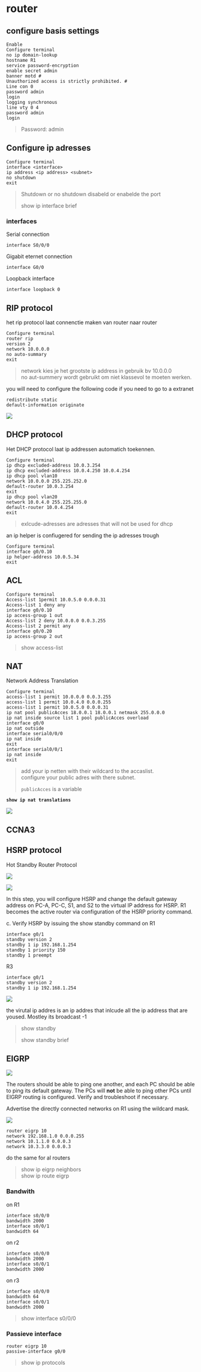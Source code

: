 # router

## configure basis settings

```text
Enable
Configure terminal
no ip domain-lookup
hostname R1
service password-encryption
enable secret admin
banner motd #
Unauthorized access is strictly prohibited. #
Line con 0
password admin
login
logging synchronous
line vty 0 4
password admin
login
```

> Password: admin

## Configure ip adresses

```text
Configure terminal
interface <interface>
ip address <ip address> <subnet>
no shutdown
exit
```

> Shutdown or no shutdown disabeld or enabelde the port
>
> show ip interface brief

### interfaces

Serial connection 

```text
interface S0/0/0
```

Gigabit eternet connection

```text
interface G0/0
```

Loopback interface

```text
interface loopback 0
```

## RIP protocol

het rip protocol laat connenctie maken van router naar router

```text
Configure terminal
router rip
version 2
network 10.0.0.0
no auto-summary
exit
```

> network kies je het grootste ip address in gebruik bv 10.0.0.0  
> no aut-summery wordt gebruikt om niet klassevol te moeten werken.

you will need to configure the following code if you need to go to a extranet

```text
redistribute static 
default-information originate
```

![](.gitbook/assets/screen-shot-2018-05-21-at-18.18.58.png)

## DHCP protocol

Het DHCP protocol laat ip addressen automatich toekennen.

```text
Configure terminal
ip dhcp excluded-address 10.0.3.254
ip dhcp excluded-address 10.0.4.250 10.0.4.254
ip dhcp pool vlan10
network 10.0.0.0 255.225.252.0
default-router 10.0.3.254
exit
ip dhcp pool vlan20
network 10.0.4.0 255.225.255.0
default-router 10.0.4.254
exit
```

> exlcude-adresses are adresses that will not be used for dhcp

an ip helper is confiugered for  sending the ip adresses trough

```text
Configure terminal
interface g0/0.10
ip helper-address 10.0.5.34
exit
```

## ACL

```text
Configure terminal
Access-list 1permit 10.0.5.0 0.0.0.31
Access-list 1 deny any
interface g0/0.10
ip access-group 1 out
Access-list 2 deny 10.0.0.0 0.0.3.255   
Access-list 2 permit any
interface g0/0.20
ip access-group 2 out
```

> show access-list

## NAT

Network Address Translation

```text
Configure terminal
access-list 1 permit 10.0.0.0 0.0.3.255
access-list 1 permit 10.0.4.0 0.0.0.255
access-list 1 permit 10.0.5.0 0.0.0.31
ip nat pool publicAcces 18.0.0.1 18.0.0.1 netmask 255.0.0.0
ip nat inside source list 1 pool publicAcces overload
interface g0/0
ip nat outside
interface serial0/0/0
ip nat inside
exit
interface serial0/0/1
ip nat inside 
exit
```

> add your ip netten with their wildcard to the accaslist.  
> configure your public adres with there subnet.
>
> `publicAcces` is a variable

**`show ip nat translations`**

![](.gitbook/assets/screen-shot-2018-05-21-at-18.18.58%20%281%29.png)

## CCNA3

## HSRP protocol

Hot Standby Router Protocol

![](.gitbook/assets/screen-shot-2018-05-23-at-20.30.55.png)

![](.gitbook/assets/screen-shot-2018-05-23-at-20.37.33.png)

In this step, you will configure HSRP and change the default gateway address on PC-A, PC-C, S1, and S2 to the virtual IP address for HSRP. R1 becomes the active router via configuration of the HSRP priority command.

c. Verify HSRP by issuing the show standby command on R1

```text
interface g0/1
standby version 2
standby 1 ip 192.168.1.254
standby 1 priority 150
standby 1 preempt

```

R3

```text
interface g0/1
standby version 2
standby 1 ip 192.168.1.254
```

![](.gitbook/assets/screen-shot-2018-05-23-at-20.44.19.png)

the virutal ip addres is an ip addres that inlcude all the ip address that are yoused. Mostley its broadcast -1

> show standby
>
> show standby brief

## EIGRP

![](.gitbook/assets/screen-shot-2018-05-23-at-22.36.26.png)

The routers should be able to ping one another, and each PC should be able to ping its default gateway. The PCs will **not** be able to ping other PCs until EIGRP routing is configured. Verify and troubleshoot if necessary.

Advertise the directly connected networks on R1 using the wildcard mask.

![](.gitbook/assets/screen-shot-2018-05-24-at-10.35.15.png)

```text
router eigrp 10
network 192.168.1.0 0.0.0.255
network 10.1.1.0 0.0.0.3
network 10.3.3.0 0.0.0.3
```

do the same for al routers

> show ip eigrp neighbors  
> show ip route eigrp

### Bandwith

on R1

```text
interface s0/0/0
bandwidth 2000
interface s0/0/1
bandwidth 64
```

on r2

```text
interface s0/0/0
bandwidth 2000
interface s0/0/1
bandwidth 2000
```

on r3

```text
interface s0/0/0
bandwidth 64
interface s0/0/1
bandwidth 2000
```

> show interface s0/0/0

### Passieve interface

```text
router eigrp 10
passive-interface g0/0
```

> show ip protocols



